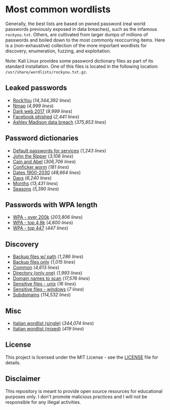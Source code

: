 # Most common wordlists

Generally, the best lists are based on pwned password (real world passwords previously exposed in data breaches), such as the infamous `rockyou.txt`. Others, are cultivated from larger dumps of millions of passwords and boiled down to the most commonly reoccurring items.
Here is a (non-exhaustive) collection of the more important wordlists for discovery, enumeration, fuzzing, and exploitation.

Note: Kali Linux provides some password dictionary files as part of its standard installation. One of this files is located in the following location: `/usr/share/wordlists/rockyou.txt.gz`.

## Leaked passwords

- [RockYou](leaked-passwords/rockyou.txt) (*14,344,392 lines*)
- [Nmap](leaked-passwords/nmap.txt) (*4,999 lines*)
- [Dark web 2017](leaked-passwords/darkweb2017.txt) (*9,999 lines*)
- [Facebook phished](leaked-passwords/facebook_phished.txt) (*2,441 lines*)
- [Ashley Madison data breach](leaked-passwords/Ashley-Madison.txt) (*375,853 lines*)

## Password dictionaries

- [Default passwords for services](password-dictionaries/default_passwords_for_services.txt) (*1,243 lines*)
- [John the Ripper](password-dictionaries/john-the-ripper.txt) (*3,106 lines*)
- [Cain and Abel](password-dictionaries/cain-and-abel.txt) (*306,706 lines*)
- [Conficker worm](password-dictionaries/conficker.txt) (*181 lines*)
- [Dates 1900-2030](password-dictionaries/1900-2030.txt) (*48,664 lines*)
- [Days](password-dictionaries/days.txt) (*6,240 lines*)
- [Months](password-dictionaries/months.txt) (*13,431 lines*)
- [Seasons](password-dictionaries/seasons.txt) (*5,390 lines*)

## Passwords with WPA length

- [WPA - over 200k](passwords-WPA/wpa-over200k.txt) (*203,806 lines*)
- [WPA - top 4,8k](passwords-WPA/wpa-top4800.txt) (*4,800 lines*)
- [WPA - top 447](passwords-WPA/wpa-top447.txt) (*447 lines*)

## Discovery

- [Backup files w/ path](discovery/backup_files_with_path.txt) (*1,286 lines*)
- [Backup files only](discovery/backup_files_only.txt) (*1,015 lines*)
- [Common](discovery/common.txt) (*4,613 lines*)
- [Directory (only one)](discovery/directory_only_one.txt) (*1,993 lines*)
- [Domain names to scan](discovery/dnsmap.txt) (*17,576 lines*)
- [Sensitive files - unix](discovery/sensitive_files_unix.txt) (*16 lines*)
- [Sensitive files - windows](discovery/sensitive_files_win.txt) (*7 lines*)
- [Subdomains](discovery/subdomains.txt) (*114,532 lines*)

## Misc

- [Italian wordlist (single)](other/lower_it.txt) (*344,074 lines*)
- [Italian wordlist (mixed)](other/mixed_it.txt) (*419 lines*)

## License

This project is licensed under the MIT License - see the [LICENSE](LICENSE) file for details.

## Disclaimer

This repository is meant to provide open source resources for educational purposes only. I don't promote malicious practices and I will not be responsible for any illegal activities.
